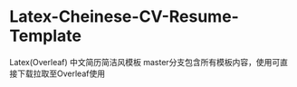 # Latex-Cheinese-CV-Resume-Template
Latex(Overleaf) 中文简历简洁风模板
master分支包含所有模板内容，使用可直接下载拉取至Overleaf使用
